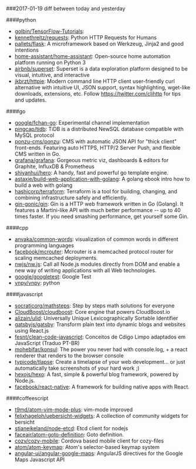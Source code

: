 ###2017-01-19
diff between today and yesterday

####python
* [golbin/TensorFlow-Tutorials](https://github.com/golbin/TensorFlow-Tutorials):          
* [kennethreitz/requests](https://github.com/kennethreitz/requests): Python HTTP Requests for Humans
* [pallets/flask](https://github.com/pallets/flask): A microframework based on Werkzeug, Jinja2 and good intentions
* [home-assistant/home-assistant](https://github.com/home-assistant/home-assistant):  Open-source home automation platform running on Python 3
* [airbnb/superset](https://github.com/airbnb/superset): Superset is a data exploration platform designed to be visual, intuitive, and interactive
* [jkbrzt/httpie](https://github.com/jkbrzt/httpie): Modern command line HTTP client  user-friendly curl alternative with intuitive UI, JSON support, syntax highlighting, wget-like downloads, extensions, etc. Follow https://twitter.com/clihttp for tips and updates.

####go
* [google/fchan-go](https://github.com/google/fchan-go): Experimental channel implementation
* [pingcap/tidb](https://github.com/pingcap/tidb): TiDB is a distributed NewSQL database compatible with MySQL protocol
* [ponzu-cms/ponzu](https://github.com/ponzu-cms/ponzu): CMS with automatic JSON API for "thick client" front-ends. Featuring auto HTTPS, HTTP/2 Server Push, and flexible CMS written in Go.
* [grafana/grafana](https://github.com/grafana/grafana): Gorgeous metric viz, dashboards & editors for Graphite, InfluxDB & Prometheus
* [shiyanhui/hero](https://github.com/shiyanhui/hero): A handy, fast and powerful go template engine.
* [astaxie/build-web-application-with-golang](https://github.com/astaxie/build-web-application-with-golang): A golang ebook intro how to build a web with golang
* [hashicorp/terraform](https://github.com/hashicorp/terraform): Terraform is a tool for building, changing, and combining infrastructure safely and efficiently.
* [gin-gonic/gin](https://github.com/gin-gonic/gin): Gin is a HTTP web framework written in Go (Golang). It features a Martini-like API with much better performance -- up to 40 times faster. If you need smashing performance, get yourself some Gin.

####cpp
* [anvaka/common-words](https://github.com/anvaka/common-words): visualization of common words in different programming languages
* [facebook/mcrouter](https://github.com/facebook/mcrouter): Mcrouter is a memcached protocol router for scaling memcached deployments.
* [nwjs/nw.js](https://github.com/nwjs/nw.js): Call all Node.js modules directly from DOM and enable a new way of writing applications with all Web technologies.
* [google/googletest](https://github.com/google/googletest): Google Test
* [vnpy/vnpy](https://github.com/vnpy/vnpy): python

####javascript
* [socraticorg/mathsteps](https://github.com/socraticorg/mathsteps): Step by steps math solutions for everyone
* [CloudBoost/cloudboost](https://github.com/CloudBoost/cloudboost): Core engine that powers CloudBoost.io
* [alizain/ulid](https://github.com/alizain/ulid): Universally Unique Lexicographically Sortable Identifier
* [gatsbyjs/gatsby](https://github.com/gatsbyjs/gatsby): Transform plain text into dynamic blogs and websites using React.js
* [fesnt/clean-code-javascript](https://github.com/fesnt/clean-code-javascript): Conceitos de Cdigo Limpo adaptados em JavaScript (Traduo PT-BR)
* [mohebifar/konsul](https://github.com/mohebifar/konsul): The power you never had with console.log, + a react renderer that renders to the browser console
* [typicode/tlapse](https://github.com/typicode/tlapse):  Create a timelapse of your web development... or just automatically take screenshots of your hard work ;)
* [hexojs/hexo](https://github.com/hexojs/hexo): A fast, simple & powerful blog framework, powered by Node.js.
* [facebook/react-native](https://github.com/facebook/react-native): A framework for building native apps with React.

####coffeescript
* [t9md/atom-vim-mode-plus](https://github.com/t9md/atom-vim-mode-plus): vim-mode improved
* [felixhageloh/uebersicht-widgets](https://github.com/felixhageloh/uebersicht-widgets): A collection of community widgets for bersicht
* [stianeikeland/node-etcd](https://github.com/stianeikeland/node-etcd):  Etcd client for nodejs
* [faceair/atom-goto-definition](https://github.com/faceair/atom-goto-definition): Goto definition.
* [cozy/cozy-mobile](https://github.com/cozy/cozy-mobile): Cordova based mobile client for cozy-files
* [atom/atom-keymap](https://github.com/atom/atom-keymap): Atom's selector-based keymap system
* [angular-ui/angular-google-maps](https://github.com/angular-ui/angular-google-maps): AngularJS directives for the Google Maps Javascript API
